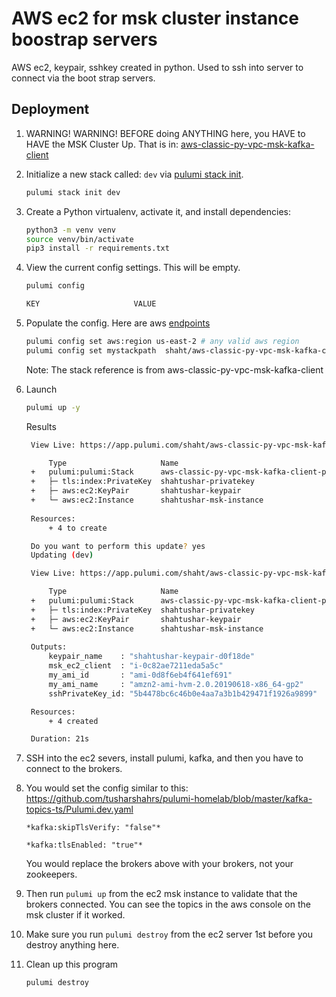 # AWS ec2 for msk cluster instance boostrap servers

AWS ec2, keypair, sshkey created in python.  Used to ssh into server to connect via the boot strap servers.

## Deployment

1. WARNING! WARNING! BEFORE doing ANYTHING here, you HAVE to HAVE the MSK Cluster Up. That is in: [aws-classic-py-vpc-msk-kafka-client](aws-classic-py-vpc-msk-kafka-client)

1. Initialize a new stack called: `dev` via [pulumi stack init](https://www.pulumi.com/docs/reference/cli/pulumi_stack_init/).

   ```bash
   pulumi stack init dev
   ```

1. Create a Python virtualenv, activate it, and install dependencies:
   ```bash
   python3 -m venv venv
   source venv/bin/activate
   pip3 install -r requirements.txt
   ```

1. View the current config settings. This will be empty.

   ```bash
   pulumi config
   ```

   ```bash
   KEY                     VALUE
   ```

1. Populate the config.  Here are aws [endpoints](https://docs.aws.amazon.com/general/latest/gr/rande.html)

   ```bash
   pulumi config set aws:region us-east-2 # any valid aws region
   pulumi config set mystackpath  shaht/aws-classic-py-vpc-msk-kafka-client/dev
   ```
    Note: The stack reference is from aws-classic-py-vpc-msk-kafka-client


1. Launch

   ```bash
   pulumi up -y
   ```

   Results

   ```bash
    View Live: https://app.pulumi.com/shaht/aws-classic-py-vpc-msk-kafka-client-part2/dev/previews/80a546a0-ae48-4242-a33a-bc966eeaae01

        Type                     Name                                           Plan       
    +   pulumi:pulumi:Stack      aws-classic-py-vpc-msk-kafka-client-part2-dev  create     
    +   ├─ tls:index:PrivateKey  shahtushar-privatekey                          create     
    +   ├─ aws:ec2:KeyPair       shahtushar-keypair                             create     
    +   └─ aws:ec2:Instance      shahtushar-msk-instance                        create     
    
    Resources:
        + 4 to create

    Do you want to perform this update? yes
    Updating (dev)

    View Live: https://app.pulumi.com/shaht/aws-classic-py-vpc-msk-kafka-client-part2/dev/updates/10

        Type                     Name                                           Status      
    +   pulumi:pulumi:Stack      aws-classic-py-vpc-msk-kafka-client-part2-dev  created     
    +   ├─ tls:index:PrivateKey  shahtushar-privatekey                          created     
    +   ├─ aws:ec2:KeyPair       shahtushar-keypair                             created     
    +   └─ aws:ec2:Instance      shahtushar-msk-instance                        created     
    
    Outputs:
        keypair_name    : "shahtushar-keypair-d0f18de"
        msk_ec2_client  : "i-0c82ae7211eda5a5c"
        my_ami_id       : "ami-0d8f6eb4f641ef691"
        my_ami_name     : "amzn2-ami-hvm-2.0.20190618-x86_64-gp2"
        sshPrivateKey_id: "5b4478bc6c46b0e4aa7a3b1b429471f1926a9899"

    Resources:
        + 4 created

    Duration: 21s
   ```

1. SSH into the ec2 severs, install pulumi, kafka, and then you have to connect to the brokers.

1. You would set the config similar to this: https://github.com/tusharshahrs/pulumi-homelab/blob/master/kafka-topics-ts/Pulumi.dev.yaml

    `*kafka:skipTlsVerify: "false"*`

    `*kafka:tlsEnabled: "true"*`
    
    You would replace the brokers above with your brokers, not your zookeepers.

1. Then run `pulumi up` from the ec2 msk instance to validate that the brokers connected.  You can see the topics in the aws console on the msk cluster if it worked.

1. Make sure you run `pulumi destroy` from the ec2 server 1st before you destroy anything here.

1. Clean up this program
   ```bash
   pulumi destroy
   ```